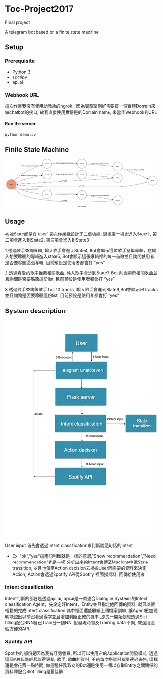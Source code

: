 # Toc-Project2017
Final project

A telegram bot based on a finite state machine

## Setup

### Prerequisite
* Python 3
* spotipy 
* api.ai
### Webhook URL
這次作業我沒有使用助教給的ngrok，因為實驗室剛好需要買一個實體Domain來做chatbot的接口,
故我直接使用實驗是的Domain name, 來當作Webhook的URL
#### Run the server
```sh
python demo.py
```
## Finite State Machine
![fsm](./img/show-fsm.png)

## Usage 
初始State都是在'user'
這次作業我設計了三個功能, 選擇第一項會進入State1 , 第二項會進入到State2, 第三項會進入到State3

1.透過歌手查詢專輯, 輸入歌手會進入State4, Bot會顯示這位歌手歷年專輯，在輸入想要聆聽的專輯進入state5, Bot會顯示這張專輯裡的每一首歌並且詢問使用者是否要聆聽這張專輯, 目前預設是使用者都會打 "yes"

2.透過喜愛的歌手推薦相關歌曲, 輸入歌手會進到State7, Bot 則會顯示相關歌曲並且詢問是否要聆聽這份list, 目前預設是使用者都會打 "yes"

3.透過歌手查詢該歌手Top 10 tracks, 輸入歌手會進到State9,Bot會顯示出Tracks並且詢問是否要聆聽這份list, 目前預設是使用者都會打 "yes" 


## System description 
![fsm](./img/system.png)

User input 首先會透過Intent classification來判斷說這句話的Intent 
* Ex: "ok","yes"這兩句判斷就是一樣的意思,"Show recommendation","Need recommendation"也是一樣
分析出來的Intent會傳至Machine中做State transition, 並且也傳至Action decision去根據User所需要的資料來決定Action, Action會透過Spotify API從Spotify 裡面撈資料, 回傳給使用者
### Intent classification
Intent判斷的部份是透過api.ai, api.ai是一款適合Dialogue Systems的Intent classification Agent，先設定好Intent，Entity並且指定他回傳的資料, 就可以很輕鬆的完成Intent classification.其中裡面還能繼續上傳檔案訓練, 讓Agent更加聰明能認出以前沒看過得字並且增加判斷正確的機率 ,原先一開始是想透過Slot filling配合RNN自己Train出一個NN, 但發現時間及Training data 不夠, 故選用這個方便的API.

### Spotify API
Spotify的部份是因為我有訂閱會員, 所以可以使用它的Application開發模式, 透過這個API我能輕鬆取得專輯, 歌手, 歌曲的資料, 不過每次撈資料都要連過去撈, 這樣還是會花費一點時間, 做這種任務取向的Bot還是使用一個以存取Entity之間關係的資料庫配合Slot filling是最佳解


 



